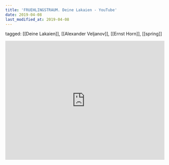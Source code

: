 ```yaml
---
title: 'FRUEHLINGSTRAUM. Deine Lakaien - YouTube'
date: 2019-04-08
last_modified_at: 2019-04-08
---
```

tagged: [[Deine Lakaien]], [[Alexander Veljanov]], [[Ernst Horn]], [[spring]]
<iframe allow="accelerometer; autoplay; clipboard-write; encrypted-media; gyroscope; picture-in-picture" allowfullscreen="" frameborder="0" height="375" id="youtube_iframe" src="https://www.youtube.com/embed/laf8SgzSi24?feature=oembed&amp;enablejsapi=1&amp;origin=https://safe.txmblr.com&amp;wmode=opaque" width="500"></iframe>